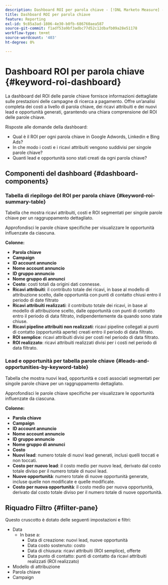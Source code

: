 ```yaml
---
description: Dashboard ROI per parola chiave - [!DNL Marketo Measure] - Prodotto
title: Dashboard ROI per parola chiave
feature: Reporting
exl-id: 9c85a3ad-1806-4e30-b0fb-686760aea587
source-git-commit: f1adf53a9bf3adbc77d52c12dbafb09a28e51178
workflow-type: tm+mt
source-wordcount: '403'
ht-degree: 0%

---
```


# Dashboard ROI per parola chiave {#keyword-roi-dashboard}

La dashboard del ROI delle parole chiave fornisce informazioni dettagliate sulle prestazioni delle campagne di ricerca a pagamento. Offre un’analisi completa dei costi a livello di parola chiave, dei ricavi attribuiti e dei nuovi lead e opportunità generati, garantendo una chiara comprensione del ROI delle parole chiave.

Risposte alle domande della dashboard:

* Qual è il ROI per ogni parola chiave in Google Adwords, Linkedin e Bing Ads?
* In che modo i costi e i ricavi attribuiti vengono suddivisi per singole parole chiave?
* Quanti lead e opportunità sono stati creati da ogni parola chiave?

## Componenti del dashboard {#dashboard-components}

### Tabella di riepilogo del ROI per parola chiave {#keyword-roi-summary-table}

Tabella che mostra ricavi attribuiti, costi e ROI segmentati per singole parole chiave per un raggruppamento dettagliato.

Approfondisci le parole chiave specifiche per visualizzare le opportunità influenzate da ciascuna.

**Colonne:**

* **Parola chiave**
* **Campaign**
* **ID account annuncio**
* **Nome account annuncio**
* **ID gruppo annuncio**
* **Nome gruppo di annunci**
* **Costo**: costi totali da origini dati connesse.
* **Ricavi attribuiti**: il contributo totale dei ricavi, in base al modello di attribuzione scelto, dalle opportunità con punti di contatto chiusi entro il periodo di date filtrato
* **Ricavi attribuiti realizzati**: il contributo totale dei ricavi, in base al modello di attribuzione scelto, dalle opportunità con punti di contatto entro il periodo di data filtrato, indipendentemente da quando sono state chiuse.
* **Ricavi pipeline attribuiti non realizzati**: ricavi pipeline collegati ai punti di contatto (opportunità aperte) creati entro il periodo di data filtrato.
* **ROI semplice**: ricavi attribuiti divisi per costi nel periodo di data filtrato.
* **ROI realizzato**: ricavi attribuiti realizzati divisi per i costi nel periodo di data filtrato.

### Lead e opportunità per tabella parole chiave {#leads-and-opportunities-by-keyword-table}

Tabella che mostra nuovi lead, opportunità e costi associati segmentati per singole parole chiave per un raggruppamento dettagliato.

Approfondisci le parole chiave specifiche per visualizzare le opportunità influenzate da ciascuna.

**Colonne:**

* **Parola chiave**
* **Campaign**
* **ID account annuncio**
* **Nome account annuncio**
* **ID gruppo annuncio**
* **Nome gruppo di annunci**
* **Costo**
* **Nuovi lead**: numero totale di nuovi lead generati, inclusi quelli toccati e non toccati.
* **Costo per nuovo lead**: il costo medio per nuovo lead, derivato dal costo totale diviso per il numero totale di nuovi lead.
* **Nuove opportunità**: numero totale di nuove opportunità generate, incluse quelle non modificate e quelle modificate.
* **Costo per nuova opportunità**: il costo medio per nuova opportunità, derivato dal costo totale diviso per il numero totale di nuove opportunità.

## Riquadro Filtro {#filter-pane}

Questo cruscotto è dotato delle seguenti impostazioni e filtri:

* Data
   * In base a:
      * Data di creazione: nuovi lead, nuove opportunità
      * Data costo sostenuto: costo
      * Data di chiusura: ricavi attribuiti (ROI semplice), offerte
      * Data punto di contatto: punti di contatto da ricavi attribuiti realizzati (ROI realizzato)
* Modello di attribuzione
* Parola chiave
* Campaign
